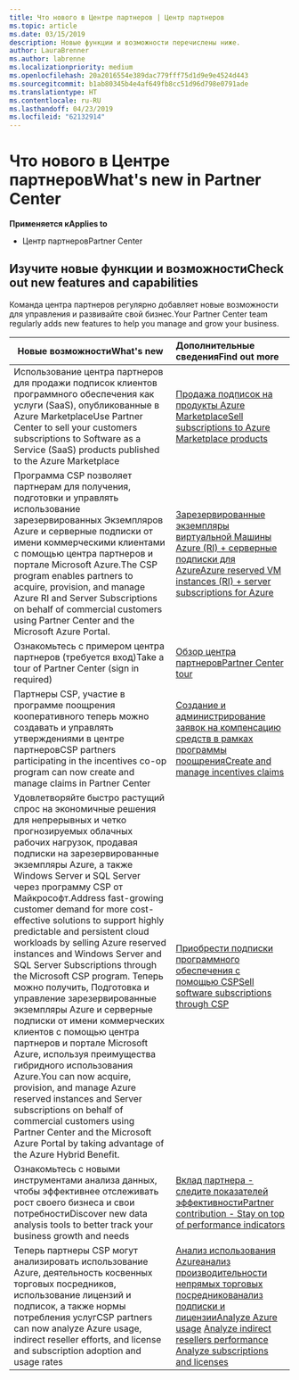 ```yaml
---
title: Что нового в Центре партнеров | Центр партнеров
ms.topic: article
ms.date: 03/15/2019
description: Новые функции и возможности перечислены ниже.
author: LauraBrenner
ms.author: labrenne
ms.localizationpriority: medium
ms.openlocfilehash: 20a2016554e389dac779fff75d1d9e9e4524d443
ms.sourcegitcommit: b1ab80345b4e4af649fb8cc51d96d798e0791ade
ms.translationtype: HT
ms.contentlocale: ru-RU
ms.lasthandoff: 04/23/2019
ms.locfileid: "62132914"
---
```

# <a name="whats-new-in-partner-center"></a><span data-ttu-id="4500f-103">Что нового в Центре партнеров</span><span class="sxs-lookup"><span data-stu-id="4500f-103">What's new in Partner Center</span></span>

<span data-ttu-id="4500f-104">**Применяется к**</span><span class="sxs-lookup"><span data-stu-id="4500f-104">**Applies to**</span></span>

-  <span data-ttu-id="4500f-105">Центр партнеров</span><span class="sxs-lookup"><span data-stu-id="4500f-105">Partner Center</span></span>

## <a name="check-out-new-features-and-capabilities"></a><span data-ttu-id="4500f-106">Изучите новые функции и возможности</span><span class="sxs-lookup"><span data-stu-id="4500f-106">Check out new features and capabilities</span></span> 

<span data-ttu-id="4500f-107">Команда центра партнеров регулярно добавляет новые возможности для управления и развивайте свой бизнес.</span><span class="sxs-lookup"><span data-stu-id="4500f-107">Your Partner Center team regularly adds new features to help you manage and grow your business.</span></span>


|<span data-ttu-id="4500f-108">**Новые возможности**</span><span class="sxs-lookup"><span data-stu-id="4500f-108">**What's new**</span></span>   |<span data-ttu-id="4500f-109">**Дополнительные сведения**</span><span class="sxs-lookup"><span data-stu-id="4500f-109">**Find out more**</span></span>   |
|----------------------|:-----------------|
|<span data-ttu-id="4500f-110">Использование центра партнеров для продажи подписок клиентов программного обеспечения как услуги (SaaS), опубликованные в Azure Marketplace</span><span class="sxs-lookup"><span data-stu-id="4500f-110">Use Partner Center to sell your customers subscriptions to Software as a Service (SaaS) products published to the Azure Marketplace</span></span>  | [<span data-ttu-id="4500f-111">Продажа подписок на продукты Azure Marketplace</span><span class="sxs-lookup"><span data-stu-id="4500f-111">Sell subscriptions to Azure Marketplace products</span></span>](sell-marketplace-products.md)|
|<span data-ttu-id="4500f-112">Программа CSP позволяет партнерам для получения, подготовки и управлять использование зарезервированных Экземпляров Azure и серверные подписки от имени коммерческими клиентами с помощью центра партнеров и портале Microsoft Azure.</span><span class="sxs-lookup"><span data-stu-id="4500f-112">The CSP program enables partners to acquire, provision, and manage Azure RI and Server Subscriptions on behalf of commercial customers using Partner Center and the Microsoft Azure Portal.</span></span>|[<span data-ttu-id="4500f-113">Зарезервированные экземпляры виртуальной Машины Azure (RI) + серверные подписки для Azure</span><span class="sxs-lookup"><span data-stu-id="4500f-113">Azure reserved VM instances (RI) + server subscriptions for Azure</span></span>](azure-ri-server-subscriptions.md)|
|<span data-ttu-id="4500f-114">Ознакомьтесь с примером центра партнеров (требуется вход)</span><span class="sxs-lookup"><span data-stu-id="4500f-114">Take a tour of Partner Center (sign in required)</span></span>|[<span data-ttu-id="4500f-115">Обзор центра партнеров</span><span class="sxs-lookup"><span data-stu-id="4500f-115">Partner Center tour</span></span>](https://partnercenter.microsoft.com/pcv/redirect?authenticate=true&redirect=%2Fdashboard%2Foverview)|
|<span data-ttu-id="4500f-116">Партнеры CSP, участие в программе поощрения кооперативного теперь можно создавать и управлять утверждениями в центре партнеров</span><span class="sxs-lookup"><span data-stu-id="4500f-116">CSP partners participating in the incentives co-op program can now create and manage claims in Partner Center</span></span>|[<span data-ttu-id="4500f-117">Создание и администрирование заявок на компенсацию средств в рамках программы поощрения</span><span class="sxs-lookup"><span data-stu-id="4500f-117">Create and manage incentives claims</span></span>](create-incentives-claims.md)|
|<span data-ttu-id="4500f-118">Удовлетворяйте быстро растущий спрос на экономичные решения для непрерывных и четко прогнозируемых облачных рабочих нагрузок, продавая подписки на зарезервированные экземпляры Azure, а также Windows Server и SQL Server через программу CSP от Майкрософт.</span><span class="sxs-lookup"><span data-stu-id="4500f-118">Address fast-growing customer demand for more cost-effective solutions to support highly predictable and persistent cloud workloads by selling Azure reserved instances and Windows Server and SQL Server Subscriptions through the Microsoft CSP program.</span></span> <span data-ttu-id="4500f-119">Теперь можно получить, Подготовка и управление зарезервированные экземпляры Azure и серверные подписки от имени коммерческих клиентов с помощью центра партнеров и портале Microsoft Azure, используя преимущества гибридного использования Azure.</span><span class="sxs-lookup"><span data-stu-id="4500f-119">You can now acquire, provision, and manage Azure reserved instances and Server subscriptions on behalf of commercial customers using Partner Center and the Microsoft Azure Portal by taking advantage of the Azure Hybrid Benefit.</span></span>|[<span data-ttu-id="4500f-120">Приобрести подписки программного обеспечения с помощью CSP</span><span class="sxs-lookup"><span data-stu-id="4500f-120">Sell software subscriptions through CSP</span></span>](csp-software-subscriptions.md)|
|<span data-ttu-id="4500f-121">Ознакомьтесь с новыми инструментами анализа данных, чтобы эффективнее отслеживать рост своего бизнеса и свои потребности</span><span class="sxs-lookup"><span data-stu-id="4500f-121">Discover new data analysis tools to better track your business growth and needs</span></span>| [<span data-ttu-id="4500f-122">Вклад партнера - следите показателей эффективности</span><span class="sxs-lookup"><span data-stu-id="4500f-122">Partner contribution - Stay on top of performance indicators</span></span>](partner-contributions.md)|
|<span data-ttu-id="4500f-123">Теперь партнеры CSP могут анализировать использование Azure, деятельность косвенных торговых посредников, использование лицензий и подписок, а также нормы потребления услуг</span><span class="sxs-lookup"><span data-stu-id="4500f-123">CSP partners can now analyze Azure usage, indirect reseller efforts, and license and subscription adoption and usage rates</span></span>|<span data-ttu-id="4500f-124">[Анализ использования Azure](analyze-azure-usage.md)[анализ производительности непрямых торговых посредников](Analyze-indirect-resellers.md)[анализ подписки и лицензии](analyze-subscriptions-licenses.md)</span><span class="sxs-lookup"><span data-stu-id="4500f-124">[Analyze Azure usage](analyze-azure-usage.md)  [Analyze indirect resellers performance](Analyze-indirect-resellers.md)    [Analyze subscriptions and licenses](analyze-subscriptions-licenses.md)</span></span>|

